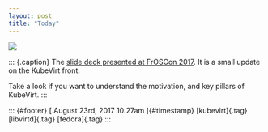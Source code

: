 ```yaml
---
layout: post
title: "Today"
---
```



![](../media/164515268495.png%20)

::: {.caption}
The [slide deck presented at FrOSCon
2017](http://slides.com/fabiand/paving-the-transition#/). It is a small
update on the KubeVirt front.

Take a look if you want to understand the motivation, and key pillars of
KubeVirt.
:::

::: {#footer}
[ August 23rd, 2017 10:27am ]{#timestamp} [kubevirt]{.tag}
[libvirtd]{.tag} [fedora]{.tag}
:::
